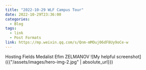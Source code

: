 ```yaml
---
title: "2022-10-29 WLF Campus Tour"
date: 2022-10-29T23:36:00
categories:
  - Blog
tags:
  - link
  - Post Formats
link: https://mp.weixin.qq.com/s/Qnm-mMOuj06dF8Uy9oCe-w
---
```

Hosting Fields Medalist Efim ZELMANOV
![My helpful screenshot]({{"/assets/images/hero-img-2.jpg" | absolute_url}})
